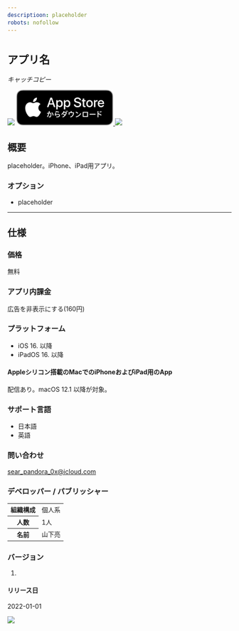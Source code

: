 ```yaml
---
descriptioon: placeholder
robots: nofollow
---
```


`アプリ名`
===========
_キャッチコピー_

<img src="icon.png" width="80">

<a href="https://apps.apple.com/app/" target="blank">
  <img src="appstore_badge.svg">
</a>

<img src="top1200w.png" width="600">

概要
----------
placeholder。iPhone、iPad用アプリ。

### オプション
- placeholder

* * *

仕様
-------
### 価格
無料

### アプリ内課金
広告を非表示にする(160円)

### プラットフォーム
- iOS 16. 以降
- iPadOS 16. 以降

#### Appleシリコン搭載のMacでのiPhoneおよびiPad用のApp
配信あり。macOS 12.1 以降が対象。

### サポート言語
- 日本語
- 英語

### 問い合わせ
sear_pandora_0x@icloud.com

### デベロッパー / パブリッシャー
<table>
<tr>
<th>組織構成</th>
<td>個人系</td>
</tr>
<tr>
<th>人数</th>
<td>1人</td>
</tr>
<tr>
<th>名前</th>
<td>山下亮</td>
</tr>
</table>

### バージョン
1.

#### リリース日
2022-01-01

<a href="https://apps.apple.com/app/" target="blank">
  <img src="qr-code.jpg" width="160">
</a>
